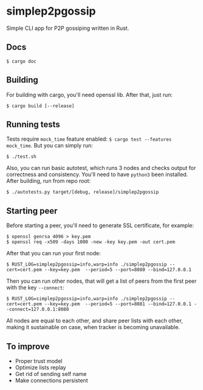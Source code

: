 # simplep2pgossip
Simple CLI app for P2P gossiping written in Rust.

## Docs
```shell
$ cargo doc
```
## Building
For building with cargo, you'll need openssl lib. After that, just run:
```shell
$ cargo build [--release]
```

## Running tests
Tests require `mock_time` feature enabled: `$ cargo test --features mock_time`. 
But you can simply run:
```shell
$ ./test.sh
```
Also, you can run basic autotest, which runs 3 nodes and checks output for correctness and consistency.
You'll need to have `python3` been installed. After building, run from repo root:
```shell
$ ./autotests.py target/[debug, release]/simplep2pgossip 
```

## Starting peer
Before starting a peer, you'll need to generate SSL certificate, for example:
```shell
$ openssl genrsa 4096 > key.pem
$ openssl req -x509 -days 1000 -new -key key.pem -out cert.pem
```

After that you can run your first node: 
```shell
$ RUST_LOG=simplep2pgossip=info,warp=info ./simplep2pgossip --cert=cert.pem --key=key.pem  --period=5 --port=8080 --bind=127.0.0.1
```

Then you can run other nodes, that will get a list of peers from the first peer with the key `--connect`:
```shell
$ RUST_LOG=simplep2pgossip=info,warp=info ./simplep2pgossip --cert=cert.pem --key=key.pem  --period=5 --port=8081 --bind=127.0.0.1 --connect=127.0.0.1:8080
```

All nodes are equal to each other, and share peer lists with each other, making it sustainable on case, 
when tracker is becoming unavailable.

## To improve
 * Proper trust model
 * Optimize lists replay
 * Get rid of sending self name
 * Make connections persistent